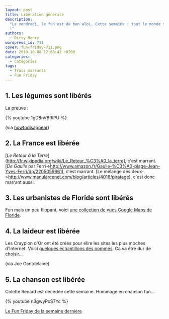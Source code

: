 ```yaml
---
layout: post
title: Libération générale
description:
  "Le vendredi, le fun est de bon aloi. Cette semaine : tout le monde se libère
  !"
authors:
  - Dirty Henry
wordpress_id: 711
cover: fun-friday-711.png
date: 2010-10-08 12:08:42 +0200
categories:
  - Catégories
tags:
  - Trucs marrants
  - Fun Friday
---
```


## 1. Les légumes sont libérés

La preuve :

{% youtube 1gD8nV8RlPU %}

(via
[howtodisappear](http://blog.howtodisappear.org/2010/09/dai-mahou-touge-vegetable-suicide.html))

## 2. La France est libérée

[*Le Retour à la
Terre*](http://fr.wikipedia.org/wiki/Le_Retour_%C3%A0_la_terre], c'est marrant.
[*De Gaulle* par
Ferri->http://www.amazon.fr/Gaulle-%C3%A0-plage-Jean-Yves-Ferri/dp/2205059661],
c'est marrant. [Le mélange des
deux->http://www.manularcenet.com/blog/articles/4016/piratage), c'est donc
marrant aussi.

## 3. Les urbanistes de Floride sont libérés

Fun mais un peu flippant, voici
[une collection de vues Google Maps de Floride](http://www.boston.com/bigpicture/2010/09/human_landscapes_in_sw_florida.html).

## 4. La laideur est libérée

Les Craypion d'Or ont été créés pour élire les sites les plus moches d'Internet.
Voici
q[uelques échantillons des nommés](http://lescraypiondor.com/les-categories/).
Ca va être dur de choisir…

(via Joe Gantdelaine)

## 5. La chanson est libérée

Colette Renard est décédée cette semaine. Hommage en chanson fun…

{% youtube n3gwyPxS7Yc %}

[Le Fun Friday de la semaine dernière](708)
